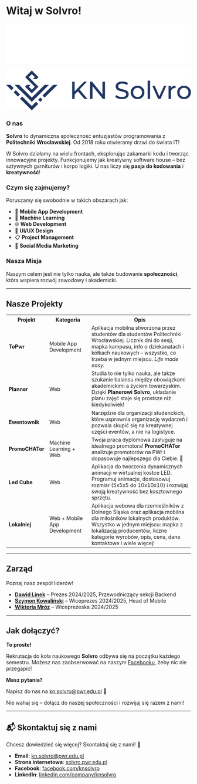 # Witaj w Solvro!

![KN Solvro logo banner](./../assets/solvro_dark.png#gh-dark-mode-only)

![KN Solvro logo banner](./../assets/solvro_light.png#gh-light-mode-only)

### O nas
**Solvro** to dynamiczna społeczność entuzjastów programowania z **Politechniki Wrocławskiej**. Od 2018 roku otwieramy drzwi do świata IT!

W Solvro działamy na wielu frontach, eksplorując zakamarki kodu i tworząc innowacyjne projekty. Funkcjonujemy jak kreatywny software house – bez sztywnych garniturów i korpo logiki. U nas liczy się **pasja do kodowania** i **kreatywność**!

### Czym się zajmujemy?

Poruszamy się swobodnie w takich obszarach jak:

- 📱 **Mobile App Development**
- 🤖 **Machine Learning**
- 🌐 **Web Development**
- 🎨 **UI/UX Design**
- 📋 **Project Management**
- 📣 **Social Media Marketing**

### Nasza Misja

Naszym celem jest nie tylko nauka, ale także budowanie **społeczności**, która wspiera rozwój zawodowy i akademicki.

---

## Nasze Projekty
<table style="font-size: inherit;">
  <tr>
    <th>Projekt</th>
    <th>Kategoria</th>
    <th>Opis</th>
  </tr>
  <tr>
    <td><b>ToPwr</b></td>
    <td>Mobile App Development</td>
    <td>Aplikacja mobilna stworzona przez studentów dla studentów Politechniki Wrocławskiej. Licznik dni do sesji, mapka kampusu, info o dziekanatach i kółkach naukowych – wszystko, co trzeba w jednym miejscu. <i>Life made easy.</i></td>
  </tr>
  <tr>
    <td><b>Planner</b></td>
    <td>Web</td>
    <td>Studia to nie tylko nauka, ale także szukanie balansu między obowiązkami akademickimi a życiem towarzyskim. Dzięki <b>Planerowi Solvro</b>, układanie planu zajęć staje się prostsze niż kiedykolwiek!</td>
  </tr>
  <tr>
    <td><b>Ewentownik</b></td>
    <td>Web</td>
    <td>Narzędzie dla organizacji studenckich, które usprawnia organizację wydarzeń i pozwala skupić się na kreatywnej części eventów, a nie na logistyce.</td>
  </tr>
  <tr>
    <td><b>PromoCHATor</b></td>
    <td>Machine Learning + Web</td>
    <td>Twoja praca dyplomowa zasługuje na idealnego promotora! <b>PromoCHATor</b> analizuje promotorów na PWr i dopasowuje najlepszego dla Ciebie. 🚀</td>
  </tr>
  <tr>
    <td><b>Led Cube</b></td>
    <td>Web</td>
    <td>Aplikacja do tworzenia dynamicznych animacji w wirtualnej kostce LED. Programuj animacje, dostosowuj rozmiar (5x5x5 do 10x10x10) i rozwijaj swoją kreatywność bez kosztownego sprzętu.</td>
  </tr>
  <tr>
    <td><b>Lokalniej</b></td>
    <td>Web + Mobile App Development</td>
    <td>Aplikacja webowa dla rzemieślników z Dolnego Śląska oraz aplikacja mobilna dla miłośników lokalnych produktów. Wszystko w jednym miejscu: mapka z lokalizacją producentów, liczne kategorie wyrobów, opis, cena, dane kontaktowe i wiele więcej!</td>
  </tr>
</table>

---

## Zarząd

Poznaj nasz zespół liderów!

- [**Dawid Linek**](https://www.facebook.com/profile.php?id=100008471674304) – Prezes 2024/2025, Przewodniczący sekcji Backend
- [**Szymon Kowaliński**](https://github.com/simon-the-shark) – Wiceprezes 2024/2025, Head of Mobile
- [**Wiktoria Mróz**](https://www.facebook.com/profile.php?id=100013880256620) – Wiceprezeska 2024/2025

---

## Jak dołączyć?

**To proste!**

Rekrutacja do koła naukowego **Solvro** odbywa się na początku każdego semestru. Możesz nas zaobserwować na naszym [Facebooku](https://www.facebook.com/knsolvro), żeby nic nie przegapić!

**Masz pytania?**

Napisz do nas na [kn.solvro@pwr.edu.pl](mailto:kn.solvro@pwr.edu.pl) 📧

Nie wahaj się – dołącz do naszej społeczności i rozwijaj się razem z nami!

---

## 📬 Skontaktuj się z nami

Chcesz dowiedzieć się więcej? Skontaktuj się z nami! 💬

- **Email**: [kn.solvro@pwr.edu.pl](mailto:kn.solvro@pwr.edu.pl)
- **Strona internetowa**: [solvro.pwr.edu.pl](https://solvro.pwr.edu.pl)
- **Facebook**: [facebook.com/knsolvro](https://www.facebook.com/knsolvro)
- **LinkedIn**: [linkedin.com/company/knsolvro](https://www.linkedin.com/company/knsolvro/)



